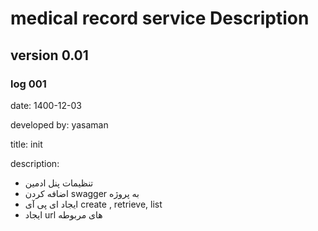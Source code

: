 # medical record service Description

## version 0.01

### log 001

date: 1400-12-03

developed by: yasaman

title: init

description:

- تنظیمات پنل ادمین
- اضافه کردن swagger به پروژه
- ایجاد ای پی آی create , retrieve, list
- ایجاد url های مربوطه
